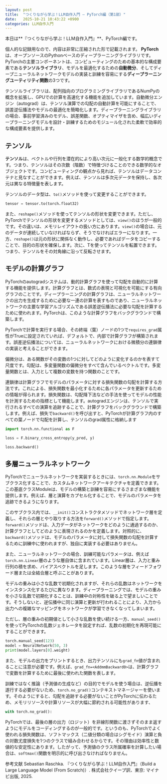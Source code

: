 ```yaml
---
layout: post
title:  "つくりながら学ぶ！LLM自作入門 ― PyTorch編（第1部）"
date:   2025-10-21 10:43:22 +0900
categories: LLM自作入門
---
```




本日は**『つくりながら学ぶ！LLM自作入門』**、PyTorch編です。

個人的な記録用なので、内容は非常に圧縮された形で記載されます。
​
**PyTorch**は、オープンソースのPythonベースのディープラーニングライブラリです。PyTorchの主要コンポーネントは、コンピューティングのための基本的な構成要素である**テンソルライブラリ**、モデルを最適化するための**自動微分**、そしてディープニューラルネットワークモデルの実装と訓練を容易にする**ディープラーニングユーティリティ関数**の3つです。

テンソルライブラリは、配列指向のプログラミングライブラリであるNumPyの概念を拡張し、GPUでの計算を高速化する機能を追加しています。自動微分エンジン（autograd）は、テンソル演算での勾配の自動計算を可能にすることで、誤差逆伝播法やモデルの最適化を簡略化します。ディープラーニングライブラリの場合、事前学習済みのモデル、誤差関数、オプティマイザを含め、幅広いディープラーニングモデルを設計・訓練するためのモジュール化された柔軟で効率的な構成要素を提供します。

## テンソル

**テンソル**は、ベクトルや行列を潜在的により高い次元に一般化する数学的概念です。つまり、テンソルはその次数（階数）で特徴づけることのできる数学的なオブジェクトです。コンピューティングの観点から見れば、テンソルはデータコンテナと見なすことができます。例えば、テンソルは多次元データを保持し、各次元は異なる特徴量を表します。

テンソルのデータ型は、`to()`メソッドを使って変更することができます。

```python
tensor = tensor.to(torch.float32)
```

また、`reshape()`メソッドを使ってテンソルの形状を変更できます。ただし、PyTorchでテンソルの形状を変更するメソッドとしては、`view()`のほうが一般的です。その違いは、メモリレイアウトの扱い方にあります。`view()`の場合は、元のデータが連続していなければならず、そうでなければエラーになります。一方、`reshape()`は元の形状に関係なく動作し、必要であればデータをコピーすることで、目的の形状を確保します。次に、Tを使ってテンソルを転置できます。つまり、テンソルをその対角線に沿って反転させます。

## モデルの計算グラフ

PyTorchのautogradシステムは、動的計算グラフを使って勾配を自動的に計算する機能を提供します。計算グラフとは、数式の表現と可視化を可能にする有向グラフのことです。ディープラーニングの計算グラフは、ニューラルネットワークの出力を生成するために必要な一連の計算を表すものであり、ニューラルネットワークの主要な学習アルゴリズムである誤差逆伝播法に必要な勾配を計算するために使われます。PyTorchは、このような計算グラフをバックグラウンドで構築します。

PyTorchで計算を実行する場合、その終端（葉）ノードの1つで`requires_grad`属性がTrueに設定されていれば、デフォルトで、内部で計算グラフが構築されます。誤差逆伝播法については、ニューラルネットワークにおける微積分の連鎖律の実装と考えることができます。

偏微分は、ある関数がその変数の1つに対してどのように変化するのかを表すて尺度です。勾配は、多変量関数の偏微分をすべて含んでいるベクトルです。多変量関数とは、入力として複数の変数を持つ関数のことです。

連鎖律は計算グラフでモデルのパラメータに対する損失関数の勾配を計算する方法です。これによる、損失関数を最小化するために各パラメータを更新するための情報が得られます。損失関数は、勾配降下法などの手法を使ってモデルの性能を計測するための指標として機能します。autogradエンジンは、テンソルで実行されるすべての演算を追跡することで、計算グラフをバックグラウンドで構築します。例えば、損失で`backward()`を呼び出すと、PyTorchが計算グラフ内のすべての葉ノードで勾配を計算し、テンソルのgrad属性に格納します

```python
import torch.nn.functional as F

loss = F.binary_cross_entropy(y_pred, y)

loss.backward()
```

## 多層ニューラルネットワーク

PyTorchでニューラルネットワークを実装するときには、`torch.nn.Module`をサブクラス化することで、カスタムネットワークアーキテクチャを定義できます。この基底クラスModuleは、モデルの構築と訓練を容易にするさまざまな機能を提供します。例えば、層と演算をカプセル化することで、モデルのパラメータを追跡できるようになります。

このサブクラス内では、`__init()`コンストラクタメソッドでネットワーク層を定義し、それらの層とやり取りする方法を`forward()`メソッドで指定します。`forward()`メソッドは、入力データがネットワークをどのように通過するのか、計算グラフとしてどのように表現されるのかを定義します。対照的に、`backward()`メソッドは、モデルのパラメータに対して損失関数の勾配を計算するために訓練中に使われますが、独自に実装する必要はありません。

また、ニューラルネットワークの場合、訓練可能なパラメータは、例えば`torch.nn.Linear`層のような層自体に含まれています。Linear層は、入力と重み行列の積を求め、バイアスベクトルを足します。このような層をフィードフォワード層または全結合層と呼ぶことがあります。

モデルの重みは小さな乱数で初期化されますが、それらの乱数はネットワークをインスタンス化するたびに異なります。ディープラーニングでは、モデルの重みを小さな乱数で初期化することは、訓練中の対称性を破る上で望ましいことです。そうしないと、逆伝播中に同じ演算と更新が行われることにより、入力から出力への複雑なマッピングをネットワークが学習できなくなってしまいます。

ただし、層の重みの初期値として小さな乱数を使い続ける一方、`manual_seed()`を使ってPyTorchの乱数ジェネレータを設定すれば、乱数の初期化を再現可能にすることができます。

```python
torch.manual_seed(123)
model = NeuralNetwork(50, 3)
print(model.layers[0].weight)
```

また、モデルの出力をプリントするとき、出力テンソルにも`grad_fn`値が含まれることに注意が必要です。例えば、`grad_fn=<AddmmBackward0>`は、計算グラフで変数を計算するために最後に使われた関数を表します。

訓練ではなく推論（予測値の生成など）の目的でモデルを使う場合は、逆伝播を遂行する必要がないため、`torch.no_grad()`コンテキストマネージャーを使います。そのようにすると、勾配を追跡する必要がないことがPyTorchに伝わるため、メモリリソースや計算リソースが大幅に節約される可能性があります、

```python
with torch.no_grad():
```

PyTorchでは、最後の層の出力（ロジット）を非線形関数に渡さずそのまま返すようにモデルをコーディングするのが一般的です。というのも、PyTorchでよく使われる損失関数は、ソフトマックス（二値分類の場合はシグモイド）演算と負の対数尤度損失を1つのクラスで組み合わせるからです。その理由は効率性と数値的な安定性にあります。したがって、予測値のクラス所属確率を計算したい場合は、`softmax()`関数を明示的に呼び出さなければなりません。


参考文献
Sebastian Raschka. 『つくりながら学ぶ！LLM自作入門』（Build a Large Language Model (From Scratch)）. 株式会社クイープ訳、東京: マイナビ出版, 2025.